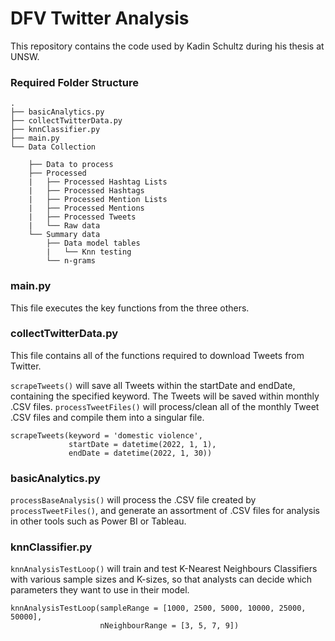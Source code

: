 # DFV Twitter Analysis
This repository contains the code used by Kadin Schultz during his thesis at UNSW.

### Required Folder Structure
```
.
├── basicAnalytics.py
├── collectTwitterData.py
├── knnClassifier.py
├── main.py
└── Data Collection

    ├── Data to process
    ├── Processed
    |   ├── Processed Hashtag Lists
    |   ├── Processed Hashtags
    |   ├── Processed Mention Lists
    |   ├── Processed Mentions
    |   ├── Processed Tweets
    |   └── Raw data
    └── Summary data
        ├── Data model tables
        |   └── Knn testing
        └── n-grams
```

### main.py
This file executes the key functions from the three others.

### collectTwitterData.py
This file contains all of the functions required to download Tweets from Twitter.

```scrapeTweets()``` will save all Tweets within the startDate and endDate, containing the specified keyword. The Tweets will be saved within monthly .CSV files. ```processTweetFiles()``` will process/clean all of the monthly Tweet .CSV files and compile them into a singular file.
```
scrapeTweets(keyword = 'domestic violence',
             startDate = datetime(2022, 1, 1),
             endDate = datetime(2022, 1, 30))
```

### basicAnalytics.py
```processBaseAnalysis()``` will process the .CSV file created by ```processTweetFiles()```, and generate an assortment of .CSV files for analysis in other tools such as Power BI or Tableau.

### knnClassifier.py
```knnAnalysisTestLoop()``` will train and test K-Nearest Neighbours Classifiers with various sample sizes and K-sizes, so that analysts can decide which parameters they want to use in their model.

```
knnAnalysisTestLoop(sampleRange = [1000, 2500, 5000, 10000, 25000, 50000],
                    nNeighbourRange = [3, 5, 7, 9])
```
